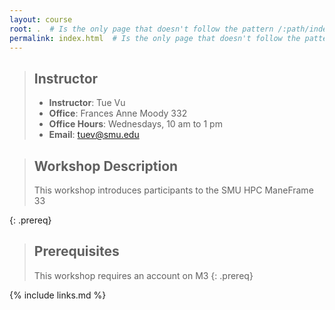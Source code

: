 ```yaml
---
layout: course
root: .  # Is the only page that doesn't follow the pattern /:path/index.html
permalink: index.html  # Is the only page that doesn't follow the pattern /:path/index.html
---
```


> ## Instructor
> - **Instructor**: Tue Vu
> - **Office**:  Frances Anne Moody 332
> - **Office Hours**: Wednesdays, 10 am to 1 pm
> - **Email**: tuev@smu.edu

> ## Workshop Description
> This workshop introduces participants to the SMU HPC ManeFrame 33
>
{: .prereq}

> ## Prerequisites
> This workshop requires an account on M3
{: .prereq}

{% include links.md %}
